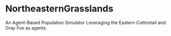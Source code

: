 # NortheasternGrasslands
 An Agent-Based Population Simulator Leveraging the Eastern Cottontail and Gray Fox as agents.
